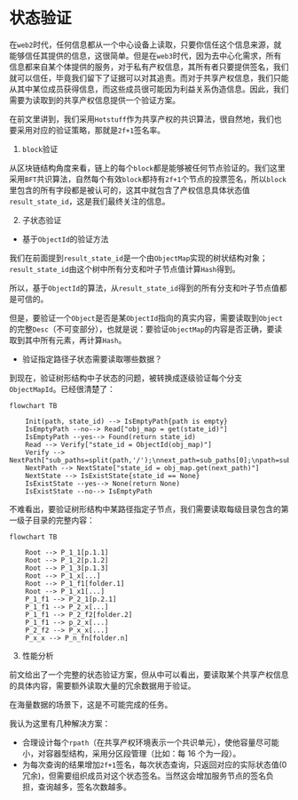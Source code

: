 # 状态验证

在`web2`时代，任何信息都从一个中心设备上读取，只要你信任这个信息来源，就能够信任其提供的信息，这很简单。但是在`web3`时代，因为去中心化需求，所有信息都来自某个体提供的服务，对于私有产权信息，其所有者只要提供签名，我们就可以信任，毕竟我们留下了证据可以对其追责。而对于共享产权信息，我们只能从其中某位成员获得信息，而这些成员很可能因为利益关系伪造信息。因此，我们需要为读取到的共享产权信息提供一个验证方案。

在前文里讲到，我们采用`Hotstuff`作为共享产权的共识算法，很自然地，我们也要采用对应的验证策略，那就是`2f+1`签名率。

1. `block`验证

从区块链结构角度来看，链上的每个`block`都是能够被任何节点验证的。我们这里采用`BFT`共识算法，自然每个有效`block`都持有`2f+1`个节点的投票签名，所以`block`里包含的所有字段都是被认可的，这其中就包含了产权信息具体状态值`result_state_id`，这是我们最终关注的信息。

2. 子状态验证

-   基于`ObjectId`的验证方法

我们在前面提到`result_state_id`是一个由`ObjectMap`实现的树状结构对象；`result_state_id`由这个树中所有分支和叶子节点值计算`Hash`得到。

所以，基于`ObjectId`的算法，从`result_state_id`得到的所有分支和叶子节点值都是可信的。

但是，要验证一个`Object`是否是某`ObjectId`指向的真实内容，需要读取到`Object`的完整`Desc`（不可变部分），也就是说：要验证`ObjectMap`的内容是否正确，要读取到其中所有元素，再计算`Hash`。

-   验证指定路径子状态需要读取哪些数据？

到现在，验证树形结构中子状态的问题，被转换成逐级验证每个分支`ObjectMapId`。已经很清楚了：

```mermaid
flowchart TB

    Init(path, state_id) --> IsEmptyPath{path is empty}
    IsEmptyPath --no--> Read["obj_map = get(state_id)"]
    IsEmptyPath --yes--> Found(return state_id)
    Read --> Verify["state_id = ObjectId(obj_map)"]
    Verify --> NextPath["sub_paths=split(path,'/');\nnext_path=sub_paths[0];\npath=sub_paths[1..].join('/');"]
    NextPath --> NextState["state_id = obj_map.get(next_path)"]
    NextState --> IsExistState{state_id == None}
    IsExistState --yes--> None(return None)
    IsExistState --no--> IsEmptyPath

```

不难看出，要验证树形结构中某路径指定子节点，我们需要读取每级目录包含的第一级子目录的完整内容：

```mermaid
flowchart TB

    Root --> P_1_1[p.1.1]
    Root --> P_1_2[p.1.2]
    Root --> P_1_3[p.1.3]
    Root --> P_1_x[...]
    Root --> P_1_f1[folder.1]
    Root --> P_1_x1[...]
    P_1_f1 --> P_2_1[p.2.1]
    P_1_f1 --> P_2_x[...]
    P_1_f1 --> P_2_f2[folder.2]
    P_1_f1 --> p_2_x[...]
    P_2_f2 --> P_x_x[...]
    P_x_x --> P_n_fn[folder.n]
```

3. 性能分析

前文给出了一个完整的状态验证方案，但从中可以看出，要读取某个共享产权信息的具体内容，需要额外读取大量的冗余数据用于验证。

在海量数据的场景下，这是不可能完成的任务。

我认为这里有几种解决方案：

-   合理设计每个`rpath`（在共享产权环境表示一个共识单元），使他容量尽可能小，对容器型结构，采用分区段管理（比如：每 16 个为一段）。
-   为每次查询的结果增加`2f+1`签名，每次状态查询，只返回对应的实际状态值(0 冗余)，但需要组织成员对这个状态签名。当然这会增加服务节点的签名负担，查询越多，签名次数越多。
